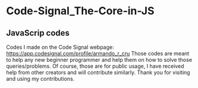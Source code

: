 # Code-Signal_The-Core-in-JS
## JavaScrip codes

Codes I made on the Code Signal webpage: https://app.codesignal.com/profile/armando_r_cru Those codes are meant to help any new beginner programmer and help them on how to solve those queries/problems. Of course, those are for public usage, I have received help from other creators and will contribute similarly. Thank you for visiting and using my contributions.

